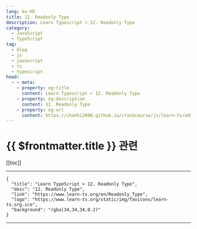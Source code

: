 ```yaml
---
lang: ko-KR
title: 12. Readonly Type
description: Learn Typescript > 12. Readonly Type
category: 
  - JavaScript
  - TypeScript
tag: 
  - blog
  - js
  - javascript
  - ts
  - typescript
head:
  - - meta:
    - property: og:title
      content: Learn Typescript > 12. Readonly Type
    - property: og:description
      content: 12. Readonly Type
    - property: og:url
      content: https://chanhi2000.github.io/crashcourse/js/learn-ts/advanced/12.html
---
```


# {{ $frontmatter.title }} 관련

[[toc]]

---

```component VPCard
{
  "title": "Learn TypeScript > 12. Readonly Type",
  "desc": "12. Readonly Type",
  "link": "https://www.learn-ts.org/en/Readonly_Type",
  "logo": "https://www.learn-ts.org/static/img/favicons/learn-ts.org.ico",
  "background": "rgba(34,34,34,0.2)"
}
```

---

